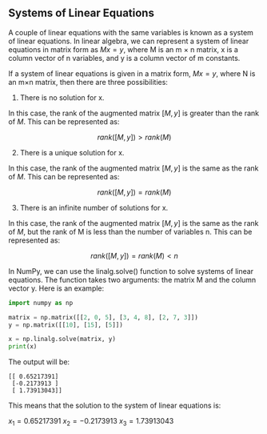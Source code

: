 ## Systems of Linear Equations
A couple of linear equations with the same variables is known as a system of linear equations. In linear algebra, we can represent a system of linear equations in matrix form as $Mx = y$, where M is an m × n matrix, x is a column vector of n variables, and y is a column vector of m constants.

If a system of linear equations is given in a matrix form, $Mx = y$, where N is an m×n matrix, then there are three possibilities:

1. There is no solution for x.

In this case, the rank of the augmented matrix $[M, y]$ is greater than the rank of $M$. This can be represented as:

$$rank([M,y]) > rank(M)$$

2. There is a unique solution for x.

In this case, the rank of the augmented matrix $[M, y]$ is the same as the rank of $M$. This can be represented as:

$$rank([M,y]) = rank(M)$$

3. There is an infinite number of solutions for x.

In this case, the rank of the augmented matrix $[M, y]$ is the same as the rank of $M$, but the rank of M is less than the number of variables n. This can be represented as:

$$rank([M,y]) = rank(M) < n$$

In NumPy, we can use the linalg.solve() function to solve systems of linear equations. The function takes two arguments: the matrix M and the column vector y. Here is an example:

```Python
import numpy as np

matrix = np.matrix([[2, 0, 5], [3, 4, 8], [2, 7, 3]])
y = np.matrix([[10], [15], [5]])

x = np.linalg.solve(matrix, y)
print(x)
```

The output will be:

```
[[ 0.65217391]
 [-0.2173913 ]
 [ 1.73913043]]
```

This means that the solution to the system of linear equations is:

$x_1 = 0.65217391$
$x_2 = -0.2173913$
$x_3 = 1.73913043$
